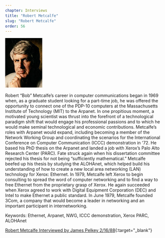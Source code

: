 ```yaml
---
chapter: Interviews
title: "Robert Metcalfe"
slug: "Robert Metcalfe"
order: 56
---
```


![Robert Metcalfe](/assets/img/robert-metcalfe-l.jpg)

Robert “Bob” Metcalfe’s career in computer communications began in 1969 when, as a graduate student looking for a part-time job, he was offered the opportunity to connect one of the PDP-10 computers at the Massachusetts Institute of Technology (MIT) to the Arpanet. In one propitious moment, a motivated young scientist was thrust into the forefront of a technological paradigm shift that would engage his professional passions and to which he would make seminal technological and economic contributions. Metcalfe’s roles with Arpanet would expand, including becoming a member of the Network Working Group and coordinating the scenarios for the International Conference on Computer Communication (ICCC) demonstration in '72. He based his PhD thesis on the Arpanet and landed a job with Xerox’s Palo Alto Research Center (PARC). Fate struck again when his dissertation committee rejected his thesis for not being “sufficiently mathematical.” Metcalfe beefed up his thesis by studying the ALOHAnet, which helped build his understanding of how to create a new local area networking (LAN) technology for Xerox: Ethernet. In 1979, Metcalfe left Xerox to begin consulting to spread the word of computer networking and to find a way to free Ethernet from the proprietary grasp of Xerox. He again succeeded when Xerox agreed to work with Digital Equipment Corporation (DEC) and Intel to make Ethernet a public standard. In June 1979, Metcalfe founded 3Com, a company that would become a leader in networking and an important participant in internetworking.

Keywords: Ethernet, Arpanet, NWG, ICCC demonstration, Xerox PARC, ALOHAnet

[Robert Metcalfe Interviewed by James Pelkey 2/16/88](https://archive.computerhistory.org/resources/access/text/2013/05/102746650-05-01-acc.pdf){:target="_blank"}
